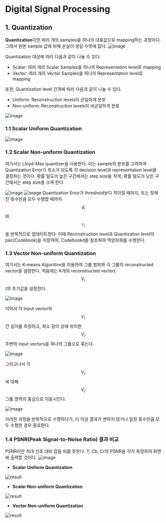# Digital Signal Processing
## 1. Quantization
**Quantization**이란 여러 개의 samples을 하나의 대표값으로 mapping하는 과정이다. 그래서 원본 sample 값에 비해 손실이 생길 수밖에 없다. 
![image](https://github.com/user-attachments/assets/cd32d449-ab9b-422e-9de7-74a4dbd4d953)

Quantization 대상에 따라 다음과 같이 나눌 수 있다.
- Scalar: 여러 개의 Scalar Samples을 하나의 Representation level로 mapping
- Vector: 여러 개의 Vector Samples을 하나의 Representation level로 mapping

또한, Quantization level 간격에 따라 다음과 같이 나눌 수 있다.
- Uniform: Reconstruction levels이 균일하게 분포
- Non-uniform: Reconstruction levels이 비균일하게 분포

![image](https://github.com/user-attachments/assets/df9c2015-577e-42e9-89b0-3afc6c408f14)

### 1.1 Scalar Uniform Quantization
![image](https://github.com/user-attachments/assets/c8ae4c3f-885c-4ee0-87d9-f6d4093559af)

### 1.2 Scalar Non-uniform Quantization
여기서는 Lloyd-Max quantizer을 사용한다. 이는 sample의 분포를 고려하여 Quantization Error가 최소가 되도록 각 decision level과 representation level을 결정하는 것이다. 확률 밀도가 높은 구간에서는 step size을 작게, 확률 밀도가 낮은 구간에서는 step size을 크게 한다.

![image](https://github.com/user-attachments/assets/a0a343ac-b94e-4c1f-b45a-4d77478a750d)
![image](https://github.com/user-attachments/assets/d39b8df4-0716-4b82-b7a3-1ec6c5dcede2)
Quantization Error가 threshold보다 작아질 때까지, 또는 정해진 횟수만큼 모두 수행할 때까지 $$d_i$$와 $$r_i$$을 반복적으로 업데이트한다. 이때 Reconstruction level과 Quantization level의 pair(Codebook)을 저장하여, Codebookd을 참조하여 역양자화를 수행한다.

### 1.3 Vector Non-uniform Quantization
여기서는 K-means Algorithm을 이용하여 그룹 범위와 각 그룹의 reconstructed vector을 설정한다. 처음에는 K개의 reconstructed vector($$V_r$$)의 초기값을 설정한다.

![image](https://github.com/user-attachments/assets/951eb606-b7d8-43fa-87be-d7a1d70b384f)

이어서 각 Input vector와 $$V_r$$ 간 길이를 측정하고, 최소 길이 상에 위치한 $$V_r$$ 주변의 input vectors을 하나의 그룹으로 묶는다. 

![image](https://github.com/user-attachments/assets/194ea234-cb6f-4754-b949-eda3782f6816)

그리고나서 각 $$V_r$$에 대해 $$V_r$$ 그룹 영역의 중심으로 이동시킨다.

![image](https://github.com/user-attachments/assets/f58fdb34-3ed1-4b46-9d3f-dd617ad3aceb)

이러한 과정을 반복적으로 수행하다가, 더 이상 결과가 변하지 않거나 일정 횟수만큼 모두 수행한 경우 종료한다.

### 1.4 PSNR(Peak Signal-to-Noise Ratio) 결과 비교
PSNR이란 최대 신호 대비 잡음 비를 뜻한다. Y, Cb, Cr의 PSNR을 각각 측정하여 화면에 출력할 것이다.
![image](https://github.com/user-attachments/assets/b394fe5f-95fd-49ad-86cd-53366ce2ff18)

- **Scalar Uniform Quantization**

![result](https://github.com/user-attachments/assets/82c23daf-d57a-44b6-a3fa-bba9920cae5b)

- **Scalar Non-uniform Quantization**

![result](https://github.com/user-attachments/assets/99d94a71-c8db-462f-bc59-c8f29de4caa2)

- **Vector Non-uniform Quantization**

![result](https://github.com/user-attachments/assets/3a3770df-58b2-4427-81f6-4122a2fbedc1)
